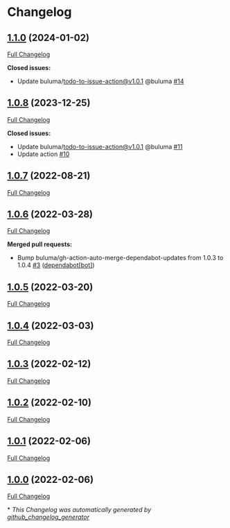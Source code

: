 # Changelog

## [1.1.0](https://github.com/buluma/ansible-role-maintenance/tree/1.1.0) (2024-01-02)

[Full Changelog](https://github.com/buluma/ansible-role-maintenance/compare/1.0.8...1.1.0)

**Closed issues:**

- Update buluma/todo-to-issue-action@v1.0.1 @buluma [\#14](https://github.com/buluma/ansible-role-maintenance/issues/14)

## [1.0.8](https://github.com/buluma/ansible-role-maintenance/tree/1.0.8) (2023-12-25)

[Full Changelog](https://github.com/buluma/ansible-role-maintenance/compare/1.0.7...1.0.8)

**Closed issues:**

- Update buluma/todo-to-issue-action@v1.0.1 @buluma [\#11](https://github.com/buluma/ansible-role-maintenance/issues/11)
- Update action [\#10](https://github.com/buluma/ansible-role-maintenance/issues/10)

## [1.0.7](https://github.com/buluma/ansible-role-maintenance/tree/1.0.7) (2022-08-21)

[Full Changelog](https://github.com/buluma/ansible-role-maintenance/compare/1.0.6...1.0.7)

## [1.0.6](https://github.com/buluma/ansible-role-maintenance/tree/1.0.6) (2022-03-28)

[Full Changelog](https://github.com/buluma/ansible-role-maintenance/compare/1.0.5...1.0.6)

**Merged pull requests:**

- Bump buluma/gh-action-auto-merge-dependabot-updates from 1.0.3 to 1.0.4 [\#3](https://github.com/buluma/ansible-role-maintenance/pull/3) ([dependabot[bot]](https://github.com/apps/dependabot))

## [1.0.5](https://github.com/buluma/ansible-role-maintenance/tree/1.0.5) (2022-03-20)

[Full Changelog](https://github.com/buluma/ansible-role-maintenance/compare/1.0.4...1.0.5)

## [1.0.4](https://github.com/buluma/ansible-role-maintenance/tree/1.0.4) (2022-03-03)

[Full Changelog](https://github.com/buluma/ansible-role-maintenance/compare/1.0.3...1.0.4)

## [1.0.3](https://github.com/buluma/ansible-role-maintenance/tree/1.0.3) (2022-02-12)

[Full Changelog](https://github.com/buluma/ansible-role-maintenance/compare/1.0.2...1.0.3)

## [1.0.2](https://github.com/buluma/ansible-role-maintenance/tree/1.0.2) (2022-02-10)

[Full Changelog](https://github.com/buluma/ansible-role-maintenance/compare/1.0.1...1.0.2)

## [1.0.1](https://github.com/buluma/ansible-role-maintenance/tree/1.0.1) (2022-02-06)

[Full Changelog](https://github.com/buluma/ansible-role-maintenance/compare/1.0.0...1.0.1)

## [1.0.0](https://github.com/buluma/ansible-role-maintenance/tree/1.0.0) (2022-02-06)

[Full Changelog](https://github.com/buluma/ansible-role-maintenance/compare/27e7790a18acdd95ec2ff4a02a2fc0a0f89f2fac...1.0.0)



\* *This Changelog was automatically generated by [github_changelog_generator](https://github.com/github-changelog-generator/github-changelog-generator)*
